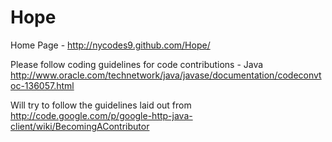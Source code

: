 Hope
====

Home Page - http://nycodes9.github.com/Hope/

Please follow coding guidelines for code contributions - Java http://www.oracle.com/technetwork/java/javase/documentation/codeconvtoc-136057.html

Will try to follow the guidelines laid out from http://code.google.com/p/google-http-java-client/wiki/BecomingAContributor
